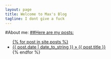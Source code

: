 ```yaml
---
layout: page
title: Welcome to Max's Blog
tagline: I dont give a fuck
---
```

#About me:
<a href="http://maxsblog.de/about.md"/>
##Here are my posts:
<ul class="posts">
  {% for post in site.posts %}
    <li><span>{{ post.date | date_to_string }}</span> &raquo; <a href="{{ BASE_PATH }}{{ post.url }}">{{ post.title }}</a></li>
  {% endfor %}
 </ul>

 